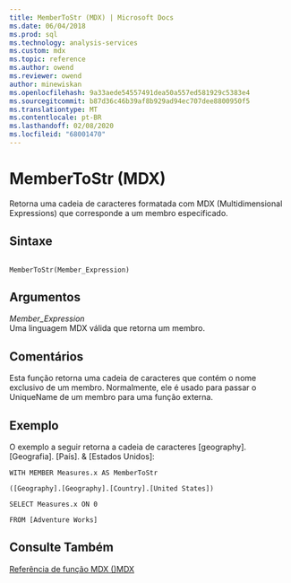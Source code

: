 ```yaml
---
title: MemberToStr (MDX) | Microsoft Docs
ms.date: 06/04/2018
ms.prod: sql
ms.technology: analysis-services
ms.custom: mdx
ms.topic: reference
ms.author: owend
ms.reviewer: owend
author: minewiskan
ms.openlocfilehash: 9a33aede54557491dea50a557ed581929c5383e4
ms.sourcegitcommit: b87d36c46b39af8b929ad94ec707dee8800950f5
ms.translationtype: MT
ms.contentlocale: pt-BR
ms.lasthandoff: 02/08/2020
ms.locfileid: "68001470"
---
```

# <a name="membertostr-mdx"></a>MemberToStr (MDX)


  Retorna uma cadeia de caracteres formatada com MDX (Multidimensional Expressions) que corresponde a um membro especificado.  
  
## <a name="syntax"></a>Sintaxe  
  
```  
  
MemberToStr(Member_Expression)   
```  
  
## <a name="arguments"></a>Argumentos  
 *Member_Expression*  
 Uma linguagem MDX válida que retorna um membro.  
  
## <a name="remarks"></a>Comentários  
 Esta função retorna uma cadeia de caracteres que contém o nome exclusivo de um membro. Normalmente, ele é usado para passar o UniqueName de um membro para uma função externa.  
  
## <a name="example"></a>Exemplo  
 O exemplo a seguir retorna a cadeia de caracteres [geography]. [Geografia]. [País]. & [Estados Unidos]:  
  
 `WITH MEMBER Measures.x AS MemberToStr`  
  
 `([Geography].[Geography].[Country].[United States])`  
  
 `SELECT Measures.x ON 0`  
  
 `FROM [Adventure Works]`  
  
## <a name="see-also"></a>Consulte Também  
 [Referência de função MDX &#40;&#41;MDX](../mdx/mdx-function-reference-mdx.md)  
  
  
